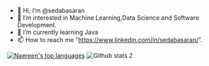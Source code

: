 - 👋  Hi, I’m @sedabasaran
- 👀  I’m interested in Machine Learning,Data Science and Software Development.
- 🌱  I’m currently learning Java
- 📫  How to reach me "https://www.linkedin.com/in/sedabasaran/".

[![Naereen's top languages](https://github-readme-stats.vercel.app/api/top-langs/?username=sedabasaran&theme=blue-green)](https://github.com/anuraghazra/github-readme-stats)     ![Github stats 2](https://github-readme-stats.vercel.app/api?username=sedabasaran&show_icons=true&theme=radical) 




<!---
sedabasaran/sedabasaran is a ✨ special ✨ repository because its `README.md` (this file) appears on your GitHub profile.
You can click the Preview link to take a look at your changes.
--->
